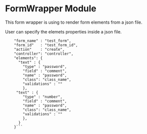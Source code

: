 # FormWrapper Module
This form wrapper is using to render form elements from a json file.

User can specify the elemets properties inside a json file.


```{
    "form_name" : "test_form",
    "form_id"	: "test_form_id",
    "action"    : "create",
    "controller": "controller",
    "elements": {
      "text" : {
        "type" : "password",
        "field" : "comment",
        "name" : "password",
        "class": "class_name",
        "validations" : ""
        },
     "text" : {
        "type" : "number",
        "field" : "comment",
        "name" : "password",
        "class": "class_name",
        "validations" : ""
        },
      }
    }```
    
    
